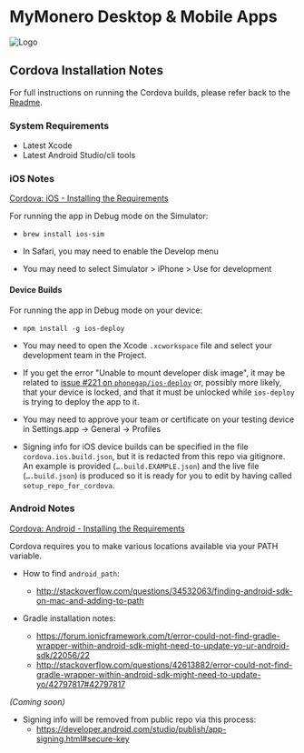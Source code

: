 # MyMonero Desktop & Mobile Apps

![Logo](https://raw.githubusercontent.com/mymonero/mymonero-app-js/master/docs/assets/icon_100.png "Logo")

## Cordova Installation Notes

For full instructions on running the Cordova builds, please refer back to the [Readme](./README.md).

### System Requirements

 * Latest Xcode
 * Latest Android Studio/cli tools

### iOS Notes

[Cordova: iOS - Installing the Requirements](https://cordova.apache.org/docs/en/latest/guide/platforms/ios/#installing-the-requirements)

For running the app in Debug mode on the Simulator:

* `brew install ios-sim`

* In Safari, you may need to enable the Develop menu

* You may need to select Simulator > iPhone > Use for development

#### Device Builds

For running the app in Debug mode on your device:

* `npm install -g ios-deploy`

* You may need to open the Xcode `.xcworkspace` file and select your development team in the Project.


* If you get the error "Unable to mount developer disk image", it may be related to [issue #221 on `phonegap/ios-deploy`](https://github.com/phonegap/ios-deploy/issues/221) or, possibly more likely, that your device is locked, and that it must be unlocked while `ios-deploy` is trying to deploy the app to it.

* You may need to approve your team or certificate on your testing device in Settings.app -> General -> Profiles

* Signing info for iOS device builds can be specified in the file `cordova.ios.build.json`, but it is redacted from this repo via gitignore. An example is provided (`….build.EXAMPLE.json`) and the live file (`….build.json`) is produced so it is ready for you to edit by having called `setup_repo_for_cordova`. 


### Android Notes

[Cordova: Android - Installing the Requirements](https://cordova.apache.org/docs/en/latest/guide/platforms/android/#installing-the-requirements)


Cordova requires you to make various locations available via your PATH variable.
 
* How to find `android_path`: 
	* http://stackoverflow.com/questions/34532063/finding-android-sdk-on-mac-and-adding-to-path

* Gradle installation notes:
	* https://forum.ionicframework.com/t/error-could-not-find-gradle-wrapper-within-android-sdk-might-need-to-update-yo-ur-android-sdk/22056/22
	* http://stackoverflow.com/questions/42613882/error-could-not-find-gradle-wrapper-within-android-sdk-might-need-to-update-yo/42797817#42797817


*(Coming soon)*

* Signing info will be removed from public repo via this process:
	* https://developer.android.com/studio/publish/app-signing.html#secure-key



